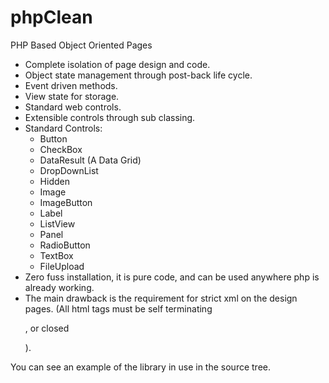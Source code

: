 phpClean
========
PHP Based Object Oriented Pages

* Complete isolation of page design and code.
* Object state management through post-back life cycle.
* Event driven methods.
* View state for storage.
* Standard web controls.
* Extensible controls through sub classing.
* Standard Controls:
	* Button
	* CheckBox
	* DataResult (A Data Grid)
	* DropDownList
	* Hidden
	* Image
	* ImageButton
	* Label
	* ListView
	* Panel
	* RadioButton
	* TextBox
	* FileUpload
* Zero fuss installation, it is pure code, and can be used anywhere
  php is already working.
* The main drawback is the requirement for strict xml on the design
  pages.  (All html tags must be self terminating <p/>, or closed
  <p></p>).

You can see an example of the library in use in the source tree.